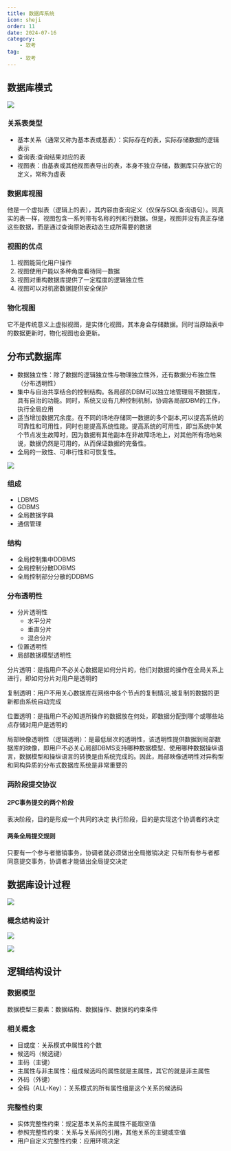 ```yaml
---
title: 数据库系统
icon: sheji
order: 11
date: 2024-07-16
category:
    - 软考
tag:
    - 软考
---
```



## 数据库模式

![ ](/img/softExamination/186.jpg)

### 关系表类型

- 基本关系（通常又称为基本表或基表）：实际存在的表，实际存储数据的逻辑表示
- 查询表:查询结果对应的表
- 视图表：由基表或其他视图表导出的表，本身不独立存储，数据库只存放它的定义，常称为虚表

### 数据库视图

他是一个虚拟表（逻辑上的表），其内容由查询定义（仅保存SQL查询语句）。同真实的表一样，视图包含一系列带有名称的列和行数据。但是，视图并没有真正存储这些数据，而是通过查询原始表动态生成所需要的数据

### 视图的优点

1. 视图能简化用户操作
2. 视图使用户能以多种角度看待同一数据
3. 视图对重构数据库提供了一定程度的逻辑独立性
4. 视图可以对机密数据提供安全保护

### 物化视图

它不是传统意义上虚拟视图，是实体化视图，其本身会存储数据。同时当原始表中的数据更新时，物化视图也会更新。

## 分布式数据库

- 数据独立性：除了数据的逻辑独立性与物理独立性外，还有数据分布独立性（分布透明性）
- 集中与自治共享结合的控制结构。各局部的DBM可以独立地管理局不数据库，具有自治的功能。同时，系统又设有几种控制机制，协调各局部DBM的工作，执行全局应用
- 适当增加数据冗余度。在不同的场地存储同一数据的多个副本,可以提高系统的可靠性和可用性，同时也能提高系统性能。提高系统的可用性，即当系统中某个节点发生故障时，因为数据有其他副本在非故障场地上，对其他所有场地来说，数据仍然是可用的，从而保证数据的完备性。
- 全局的一致性、可串行性和可恢复性。

![ ](/img/softExamination/187.jpg)

### 组成

- LDBMS
- GDBMS
- 全局数据字典
- 通信管理

### 结构

- 全局控制集中DDBMS
- 全局控制分散DDBMS
- 全局控制部分分散的DDBMS

### 分布透明性

- 分片透明性
  - 水平分片
  - 垂直分片
  - 混合分片
- 位置透明性
- 局部数据模型透明性

分片透明：是指用户不必关心数据是如何分片的，他们对数据的操作在全局关系上进行，即如何分片对用户是透明的

复制透明：用户不用关心数据库在网络中各个节点的复制情况,被复制的数据的更新都由系统自动完成

位置透明：是指用户不必知道所操作的数据放在何处，即数据分配到哪个或哪些站点存储对用户是透明的

局部映像透明性（逻辑透明）：是最低层次的透明性，该透明性提供数据到局部数据库的映像，即用户不必关心局部DBMS支持哪种数据模型、使用哪种数据操纵语言，数据模型和操纵语言的转换是由系统完成的。因此，局部映像透明性对异构型和同构异质的分布式数据库系统是非常重要的

### 两阶段提交协议

#### 2PC事务提交的两个阶段

表决阶段，目的是形成一个共同的决定
执行阶段，目的是实现这个协调者的决定

#### 两条全局提交规则

只要有一个参与者撤销事务，协调者就必须做出全局撤销决定
只有所有参与者都同意提交事务，协调者才能做出全局提交决定

## 数据库设计过程

![ ](/img/softExamination/188.jpg)

### 概念结构设计

![ ](/img/softExamination/189.jpg)

![ ](/img/softExamination/190.jpg)

## 逻辑结构设计

### 数据模型

数据模型三要素：数据结构、数据操作、数据的约束条件

### 相关概念

- 目或度：关系模式中属性的个数
- 候选吗（候选键）
- 主码（主键）
- 主属性与非主属性：组成候选吗的属性就是主属性，其它的就是非主属性
- 外码（外键）
- 全码（ALL-Key）：关系模式的所有属性组是这个关系的候选码

### 完整性约束

- 实体完整性约束：规定基本关系的主属性不能取空值
- 参照完整性约束：关系与关系间的引用，其他关系的主键或空值
- 用户自定义完整性约束：应用环境决定
